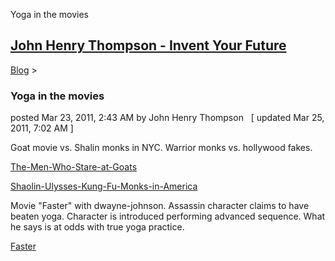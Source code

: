 Yoga in the movies 

[John Henry Thompson - Invent Your Future](../index.html)
---------------------------------------------------------

    

[Blog](../z-blog-1.html)‎ > ‎

### Yoga in the movies

posted Mar 23, 2011, 2:43 AM by John Henry Thompson   \[ updated Mar 25, 2011, 7:02 AM \]

Goat movie vs. Shalin monks in NYC. Warrior monks vs. hollywood fakes.

[The-Men-Who-Stare-at-Goats](http://movies.netflix.com/WiMovie/The-Men-Who-Stare-at-Goats/70117293?trkid=438403)  

[Shaolin-Ulysses-Kung-Fu-Monks-in-America](http://movies.netflix.com/WiMovie/Shaolin-Ulysses-Kung-Fu-Monks-in-America/70000185?trkid=438403#height2059)

  

Movie "Faster" with dwayne-johnson. Assassin character claims to have beaten yoga. Character is introduced performing advanced sequence. What he says is at odds with true yoga practice.

[Faster](http://movies.netflix.com/WiMovie/Faster/70140907?trkid=2361637#height1914)

  

  

